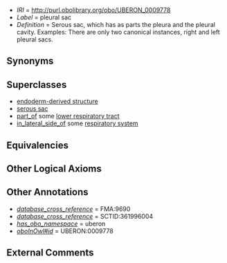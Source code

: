  * *IRI* = http://purl.obolibrary.org/obo/UBERON_0009778
 * *Label* = pleural sac
 * *Definition* = Serous sac, which has as parts the pleura and the pleural cavity. Examples: There are only two canonical instances, right and left pleural sacs.

## Synonyms


## Superclasses

 * [endoderm-derived structure](../../UBERON/19/UBERON_0004119.md)
 * [serous sac](../../UBERON/06/UBERON_0005906.md)
 * [part_of](../../BFO/50/BFO_0000050.md) some [lower respiratory tract](../../UBERON/58/UBERON_0001558.md)
 * [in_lateral_side_of](../../BSPO/26/BSPO_0000126.md) some [respiratory system](../../UBERON/04/UBERON_0001004.md)

## Equivalencies


## Other Logical Axioms


## Other Annotations

 * *[database_cross_reference](../../ef/oboInOwl#hasDbXref.md)* = FMA:9690
 * *[database_cross_reference](../../ef/oboInOwl#hasDbXref.md)* = SCTID:361996004
 * *[has_obo_namespace](../../ce/oboInOwl#hasOBONamespace.md)* = uberon
 * *[oboInOwl#id](../../id/oboInOwl#id.md)* = UBERON:0009778

## External Comments

